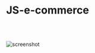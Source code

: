 <h1> JS-e-commerce </h1>

<br>
<br>

![screenshot](https://raw.githubusercontent.com/OmarHam-dy/JS-e-commerce/main/screenshots/ecommerceJS.png)
